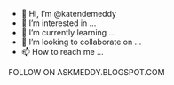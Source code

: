 - 👋 Hi, I’m @katendemeddy
- 👀 I’m interested in ...
- 🌱 I’m currently learning ...
- 💞️ I’m looking to collaborate on ...
- 📫 How to reach me ...

<!---
katendemeddy/katendemeddy is a ✨ special ✨ repository because its `README.md` (this file) appears on your GitHub profile.
You can click the Preview link to take a look at your changes.
--->
FOLLOW ON ASKMEDDY.BLOGSPOT.COM
